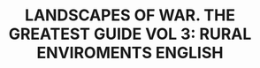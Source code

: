 ---
layout: product
title: "LANDSCAPES OF WAR. THE GREATEST GUIDE VOL 3: RURAL ENVIROMENTS ENGLISH"
price: "4300" 
desc: "Knjiga"
img_path: "/assets/img/EURO-0012.jpg"
brand: "AMMO"
available: false
special_offer: false
new: false
soon: false
cat: "090000"
subcat: "090100"
subsubcat: "090101"
sifra: "EURO-0012"
popular: false
---